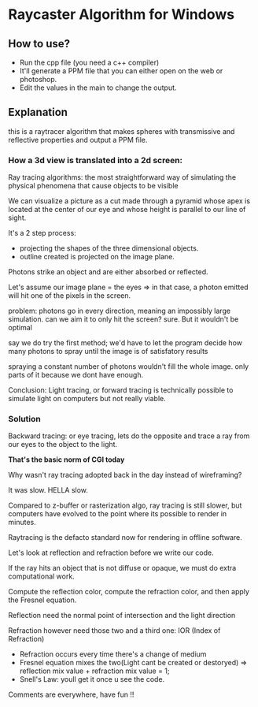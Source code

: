 
# Raycaster Algorithm for Windows





## How to use?

- Run the cpp file (you need a c++ compiler)
- It'll generate a PPM file that you can either open on the web or photoshop.
- Edit the values in the main to change the output.

## Explanation

this is a raytracer algorithm that makes spheres with transmissive and reflective properties and output a PPM file.

### How a 3d view is translated into a 2d screen:

Ray tracing algorithms: the most straightforward way of simulating the physical phenomena that cause objects to be visible


We can visualize a picture as a cut made through a pyramid whose apex is located at the center of our eye and whose height is parallel to our line of sight.

It's a 2 step process:

- projecting the shapes of the three dimensional objects.
- outline created is projected on the image plane.

Photons strike an object and are either absorbed or reflected.

Let's assume our image plane = the eyes => in that case, a photon emitted will hit one of the pixels in the screen.

problem: photons go in every direction, meaning an impossibly large simulation.
can we aim it to only hit the screen? sure. But it wouldn't be optimal

say we do try the first method; we'd have to let the program decide how many photons to spray until the image is of satisfatory results

spraying a constant number of photons wouldn't fill the whole image. only parts of it because we dont have enough.

Conclusion: Light tracing, or forward tracing is technically possible to simulate light on computers but not really viable. 

### Solution

Backward tracing: or eye tracing, lets do the opposite and trace a ray from our eyes to the object to the light.

**That's the basic norm of CGI today**

Why wasn't ray tracing adopted back in the day instead of wireframing?

It was slow. HELLA slow.

Compared to z-buffer or rasterization algo, ray tracing is still slower, but computers have evolved to the point where its possible to render in minutes.

Raytracing is the defacto standard now for rendering in offline software. 


Let's look at reflection and refraction before we write our code.

If the ray hits an object that is not diffuse or opaque, we must do extra computational work.

Compute the reflection color, compute the refraction color, and then apply the Fresnel equation.

Reflection need the normal point of intersection and the light direction

Refraction however need those two and a third one: IOR (Index of Refraction)

- Refraction occurs every time there's a change of medium
- Fresnel equation mixes the two(Light cant be created or destoryed) => reflection mix value + refraction mix value = 1;
- Snell's Law: youll get it once u see the code.

Comments are everywhere, have fun !!
